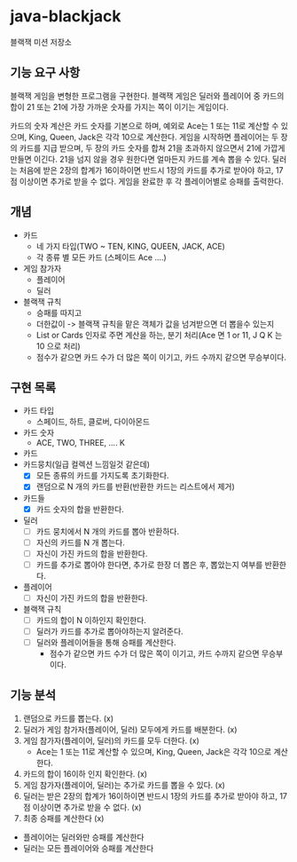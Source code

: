# java-blackjack

블랙잭 미션 저장소

## 기능 요구 사항
블랙잭 게임을 변형한 프로그램을 구현한다. 블랙잭 게임은 딜러와 플레이어 중 카드의 합이 21 또는 21에 가장 가까운 숫자를 가지는 쪽이 이기는 게임이다.

카드의 숫자 계산은 카드 숫자를 기본으로 하며, 예외로 Ace는 1 또는 11로 계산할 수 있으며, King, Queen, Jack은 각각 10으로 계산한다.
게임을 시작하면 플레이어는 두 장의 카드를 지급 받으며, 두 장의 카드 숫자를 합쳐 21을 초과하지 않으면서 21에 가깝게 만들면 이긴다. 21을 넘지 않을 경우 원한다면 얼마든지 카드를 계속 뽑을 수 있다.
딜러는 처음에 받은 2장의 합계가 16이하이면 반드시 1장의 카드를 추가로 받아야 하고, 17점 이상이면 추가로 받을 수 없다.
게임을 완료한 후 각 플레이어별로 승패를 출력한다.

## 개념
- 카드
  - 네 가지 타입(TWO ~ TEN, KING, QUEEN, JACK, ACE)
  - 각 종류 별 모든 카드 (스페이드 Ace ....)
- 게임 참가자
  - 플레이어
  - 딜러
- 블랙잭 규칙
  - 승패를 따지고
  - 더한값이 -> 블랙잭 규칙을 맡은 객체가 값을 넘겨받으면 더 뽑을수 있는지
  - List<Card> or Cards 인자로 주면 계산을 하는, 분기 처리(Ace 면 1 or 11, J Q K 는 10 으로 처리)
  - 점수가 같으면 카드 수가 더 많은 쪽이 이기고, 카드 수까지 같으면 무승부이다.

## 구현 목록
- 카드 타입
  - 스페이드, 하트, 클로버, 다이아몬드
- 카드 숫자
  - ACE, TWO, THREE, .... K
- 카드
- 카드뭉치(일급 컬렉션 느낌일것 같은데)
  - [x] 모든 종류의 카드를 가지도록 초기화한다.
  - [x] 랜덤으로 N 개의 카드를 반환(반환한 카드는 리스트에서 제거)
- 카드들
  - [x] 카드 숫자의 합을 반환한다.
- 딜러
  - [ ] 카드 뭉치에서 N 개의 카드를 뽑아 반환하다.
  - [ ] 자신의 카드를 N 개 뽑는다.
  - [ ] 자신이 가진 카드의 합을 반환한다.
  - [ ] 카드를 추가로 뽑아야 한다면, 추가로 한장 더 뽑은 후, 뽑았는지 여부를 반환한다.
- 플레이어
  - [ ] 자신이 가진 카드의 합을 반환한다.
- 블랙잭 규칙
  - [ ] 카드의 합이 N 이하인지 확인한다.
  - [ ] 딜러가 카드를 추가로 뽑아야하는지 알려준다.
  - [ ] 딜러와 플레이어들을 통해 승패를 계산한다.
    - 점수가 같으면 카드 수가 더 많은 쪽이 이기고, 카드 수까지 같으면 무승부이다.

## 기능 분석
1. 랜덤으로 카드를 뽑는다. (x)
2. 딜러가 게임 참가자(플레이어, 딜러) 모두에게 카드를 배분한다. (x)
3. 게임 참가자(플레이어, 딜러)의 카드를 모두 더한다. (x)
   - Ace는 1 또는 11로 계산할 수 있으며, King, Queen, Jack은 각각 10으로 계산한다.
4. 카드의 합이 16이하 인지 확인한다. (x)
5. 게임 참가자(플레이어, 딜러)는 추가로 카드를 뽑을 수 있다. (x)
6. 딜러는 받은 2장의 합계가 16이하이면 반드시 1장의 카드를 추가로 받아야 하고, 17점 이상이면 추가로 받을 수 없다. (x)
7. 최종 승패를 계산한다 (x)
  - 플레이어는 딜러와만 승패를 계산한다
  - 딜러는 모든 플레이어와 승패를 계산한다
